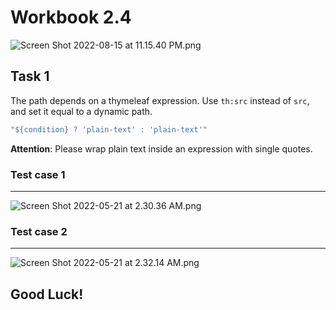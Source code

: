 # Workbook 2.4

![Screen Shot 2022-08-15 at 11.15.40 PM.png](https://firebasestorage.googleapis.com/v0/b/learnthepart-75aed.appspot.com/o/images%2F3fd2b093-8f71-4245-9398-2ba3229c22f8?alt=media&token=9ef422c6-fe7d-4adc-b68c-212ca26a54d1)

## Task 1

The path depends on a thymeleaf expression. Use `th:src` instead of `src`, and set it equal to a dynamic path. 

```s
"${condition} ? 'plain-text' : 'plain-text'"
```
**Attention**: Please wrap plain text inside an expression with single quotes.
### Test case 1
---
![Screen Shot 2022-05-21 at 2.30.36 AM.png](https://firebasestorage.googleapis.com/v0/b/learnthepart-75aed.appspot.com/o/images%2F21722841-17b5-4488-b9d4-912d91637493?alt=media&token=053f22d3-2acb-4696-b1c5-eb0a7e0a1fde)
### Test case 2
----
![Screen Shot 2022-05-21 at 2.32.14 AM.png](https://firebasestorage.googleapis.com/v0/b/learnthepart-75aed.appspot.com/o/images%2Fa85d2b78-0201-4818-a1b7-d304dfe31738?alt=media&token=01983d45-31be-4358-9c0c-c0baa69ebbd6)

## Good Luck!
